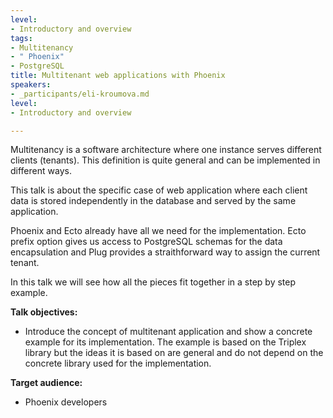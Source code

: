 ```yaml
---
level:
- Introductory and overview
tags:
- Multitenancy
- " Phoenix"
- PostgreSQL
title: Multitenant web applications with Phoenix
speakers:
- _participants/eli-kroumova.md
level:
- Introductory and overview

---
```

Multitenancy is a software architecture where one instance serves different clients (tenants). This definition is quite general and can be implemented in different ways.  

This talk is about the specific case of web application where each client data is stored independently in the database and served by the same application.  

Phoenix and Ecto already have all we need for the implementation. Ecto prefix option gives us access to PostgreSQL schemas for the data encapsulation and Plug provides a straithforward way to assign the current tenant.  

In this talk we will see how all the pieces fit together in a step by step example.

**Talk objectives:**
* Introduce the concept of multitenant application and show a concrete example for its implementation. The example is based on the Triplex library but the ideas it is based on are general and do not depend on the concrete library used for the implementation.

**Target audience:**
* Phoenix developers
